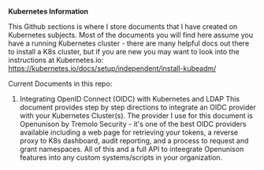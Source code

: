 <b>Kubernetes Information</b>

This Github sections is where I store documents that I have created on Kubernetes subjects.   Most of the documents you will find here assume you have a running Kubernetes cluster - there are many helpful docs out there to install a K8s cluster, but if you are new you may want to look into the instructions at Kubernetes.io: https://kubernetes.io/docs/setup/independent/install-kubeadm/

Current Documents in this repo:

1.  Integrating OpenID Connect (OIDC) with Kubernetes and LDAP
This document provides step by step directions to integrate an OIDC provider with your Kubernetes Cluster(s).  The provider I use for this document is Openunison by Tremolo Security - it's one of the best OIDC providers available including a web page for retrieving your tokens, a reverse proxy to K8s dashboard, audit reporting, and a process to request and grant namespaces.  All of this and a full API to inteegrate Openunison features into any custom systems/scripts in your organization.
